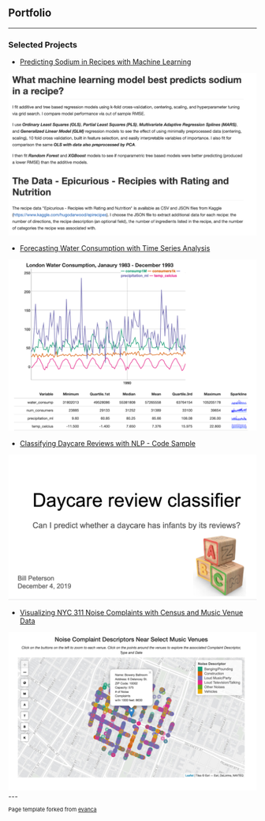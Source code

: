 ## Portfolio

---

### Selected Projects

- [Predicting Sodium in Recipes with Machine Learning](https://github.com/wbp2114/ML_recipe_sodium/blob/main/Predictive_Modeling---Recipe_Sodium.md)
<img src="images/ML thumbnail.png?raw=true"/>

- [Forecasting Water Consumption with Time Series Analysis](https://github.com/wbp2114/Time-Series/blob/main/Time-Series---Res.-Water-Consumption.md)
<img src="images/TS water thumbnail.png?raw=true"/>

- [Classifying Daycare Reviews with NLP - Code Sample](https://github.com/wbp2114/NLP_daycare_reviews/blob/main/NLP_daycare_reviews.py)
<img src="images/NLP daycare thumbnail.png?raw=true"/>

- [Visualizing NYC 311 Noise Complaints with Census and Music Venue Data](https://thestreett.github.io/311_exploration.html)
<img src="images/DV noise thumbnail.png?raw=true"/>
---
<p style="font-size:11px">Page template forked from <a href="https://github.com/evanca/quick-portfolio">evanca</a></p>
<!-- Remove above link if you don't want to attibute -->
